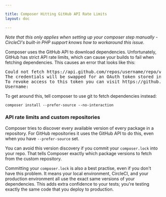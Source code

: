```yaml
---

title: Composer Hitting GitHub API Rate Limits
layout: doc

---
```


_Note that this only applies when setting up your composer step manually -
CircleCI's built-in PHP support knows how to workaround this issue._

Composer uses the GitHub API to download dependencies.
Unfortunately, GitHub has strict API rate limits, which can cause your builds to fail when fetching dependencies.
This causes an error that looks like this:

<pre>
Could not fetch https://api.github.com/repos/username/repo/v1.2.3, enter your GitHub credentials to go over the API rate limit
The credentials will be swapped for an OAuth token stored in /home/ubuntu/.composer/config.json, your password will not be stored
To revoke access to this token you can visit https://github.com/settings/applications
Username:
</pre>

To get around this, tell composer to use git to fetch dependencies instead:

```
composer install --prefer-source --no-interaction
```

### API rate limits and custom repositories

Composer tries to discover every available version of every package in a repository.
For GitHub repositories it uses the GitHub API to do this, even when you have `--prefer-source` set.

You can avoid this version discovery if you commit your `composer.lock` into your repo.
That tells Composer exactly which package versions to fetch from the custom repository.

Committing your `composer.lock` is also a best practise, even if you don't have this problem.
It means your local environment, CircleCI, and your production environment all use the exact same versions of your dependencies.
This adds extra confidence to your tests; you're testing exactly the same code that you deploy to production.
